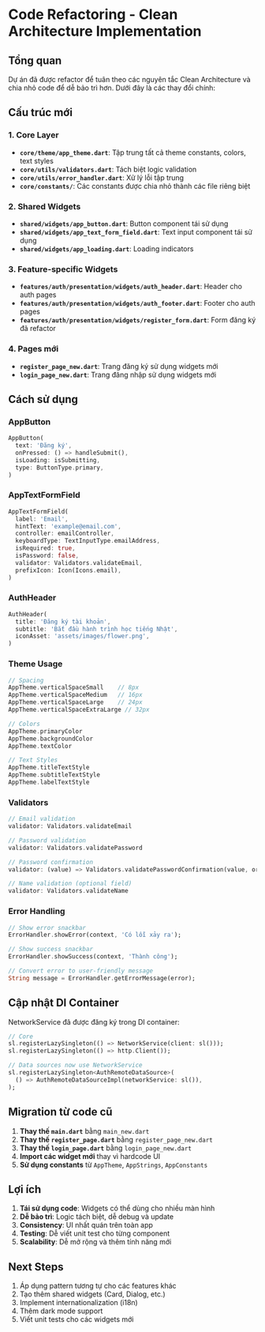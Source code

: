 # Code Refactoring - Clean Architecture Implementation

## Tổng quan

Dự án đã được refactor để tuân theo các nguyên tắc Clean Architecture và chia nhỏ code để dễ bảo trì hơn. Dưới đây là các thay đổi chính:

## Cấu trúc mới

### 1. Core Layer
- **`core/theme/app_theme.dart`**: Tập trung tất cả theme constants, colors, text styles
- **`core/utils/validators.dart`**: Tách biệt logic validation
- **`core/utils/error_handler.dart`**: Xử lý lỗi tập trung
- **`core/constants/`**: Các constants được chia nhỏ thành các file riêng biệt

### 2. Shared Widgets
- **`shared/widgets/app_button.dart`**: Button component tái sử dụng
- **`shared/widgets/app_text_form_field.dart`**: Text input component tái sử dụng  
- **`shared/widgets/app_loading.dart`**: Loading indicators

### 3. Feature-specific Widgets
- **`features/auth/presentation/widgets/auth_header.dart`**: Header cho auth pages
- **`features/auth/presentation/widgets/auth_footer.dart`**: Footer cho auth pages
- **`features/auth/presentation/widgets/register_form.dart`**: Form đăng ký đã refactor

### 4. Pages mới
- **`register_page_new.dart`**: Trang đăng ký sử dụng widgets mới
- **`login_page_new.dart`**: Trang đăng nhập sử dụng widgets mới

## Cách sử dụng

### AppButton
```dart
AppButton(
  text: 'Đăng ký',
  onPressed: () => handleSubmit(),
  isLoading: isSubmitting,
  type: ButtonType.primary,
)
```

### AppTextFormField
```dart
AppTextFormField(
  label: 'Email',
  hintText: 'example@email.com',
  controller: emailController,
  keyboardType: TextInputType.emailAddress,
  isRequired: true,
  isPassword: false,
  validator: Validators.validateEmail,
  prefixIcon: Icon(Icons.email),
)
```

### AuthHeader
```dart
AuthHeader(
  title: 'Đăng ký tài khoản',
  subtitle: 'Bắt đầu hành trình học tiếng Nhật',
  iconAsset: 'assets/images/flower.png',
)
```

### Theme Usage
```dart
// Spacing
AppTheme.verticalSpaceSmall    // 8px
AppTheme.verticalSpaceMedium   // 16px
AppTheme.verticalSpaceLarge    // 24px
AppTheme.verticalSpaceExtraLarge // 32px

// Colors
AppTheme.primaryColor
AppTheme.backgroundColor
AppTheme.textColor

// Text Styles
AppTheme.titleTextStyle
AppTheme.subtitleTextStyle
AppTheme.labelTextStyle
```

### Validators
```dart
// Email validation
validator: Validators.validateEmail

// Password validation
validator: Validators.validatePassword

// Password confirmation
validator: (value) => Validators.validatePasswordConfirmation(value, originalPassword)

// Name validation (optional field)
validator: Validators.validateName
```

### Error Handling
```dart
// Show error snackbar
ErrorHandler.showError(context, 'Có lỗi xảy ra');

// Show success snackbar
ErrorHandler.showSuccess(context, 'Thành công');

// Convert error to user-friendly message
String message = ErrorHandler.getErrorMessage(error);
```

## Cập nhật DI Container

NetworkService đã được đăng ký trong DI container:

```dart
// Core
sl.registerLazySingleton(() => NetworkService(client: sl()));
sl.registerLazySingleton(() => http.Client());

// Data sources now use NetworkService
sl.registerLazySingleton<AuthRemoteDataSource>(
  () => AuthRemoteDataSourceImpl(networkService: sl()),
);
```

## Migration từ code cũ

1. **Thay thế `main.dart`** bằng `main_new.dart`
2. **Thay thế `register_page.dart`** bằng `register_page_new.dart`  
3. **Thay thế `login_page.dart`** bằng `login_page_new.dart`
4. **Import các widget mới** thay vì hardcode UI
5. **Sử dụng constants** từ `AppTheme`, `AppStrings`, `AppConstants`

## Lợi ích

1. **Tái sử dụng code**: Widgets có thể dùng cho nhiều màn hình
2. **Dễ bảo trì**: Logic tách biệt, dễ debug và update
3. **Consistency**: UI nhất quán trên toàn app
4. **Testing**: Dễ viết unit test cho từng component
5. **Scalability**: Dễ mở rộng và thêm tính năng mới

## Next Steps

1. Áp dụng pattern tương tự cho các features khác
2. Tạo thêm shared widgets (Card, Dialog, etc.)
3. Implement internationalization (i18n)
4. Thêm dark mode support
5. Viết unit tests cho các widgets mới
